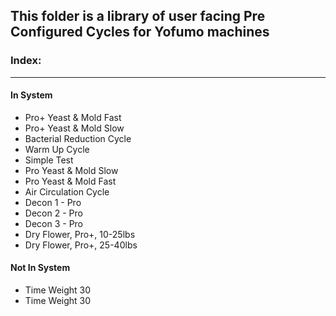 ## This folder is a library of user facing Pre Configured Cycles for Yofumo machines

### Index:
-----

#### In System

- Pro+ Yeast & Mold Fast
- Pro+ Yeast & Mold Slow
- Bacterial Reduction Cycle
- Warm Up Cycle
- Simple Test
- Pro Yeast & Mold Slow
- Pro Yeast & Mold Fast
- Air Circulation Cycle
- Decon 1 - Pro
- Decon 2 - Pro
- Decon 3 - Pro
- Dry Flower, Pro+, 10-25lbs
- Dry Flower, Pro+, 25-40lbs

#### Not In System

- Time Weight 30
- Time Weight 30
